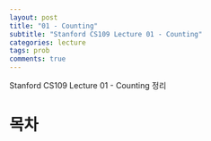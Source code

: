 ```yaml
---
layout: post
title: "01 - Counting"
subtitle: "Stanford CS109 Lecture 01 - Counting"
categories: lecture
tags: prob
comments: true
---
```


Stanford CS109 Lecture 01 - Counting 정리

# 목차
